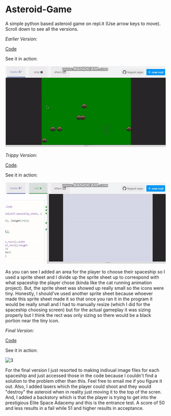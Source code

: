 # Asteroid-Game
A simple python based asteroid game on repl.it (Use arrow keys to move). Scroll down to see all the versions.

*Earlier Version:*

[Code](https://github.com/BOLTZZ/Asteroid-Game/blob/master/Code%20(Earlier%20Version).md)

See it in action:

![1](https://github.com/BOLTZZ/Asteroid-Game/blob/master/ezgif.com-video-to-gif.gif)

*Trippy Version:*

[Code](https://github.com/BOLTZZ/Asteroid-Game/blob/master/Code%20(Trippy%20Version).md). 

See it in action:

![2](https://github.com/BOLTZZ/Asteroid-Game/blob/master/trippyVers.gif)

As you can see I added an area for the player to choose their spaceship so I used a sprite sheet and I divide up the sprite sheet up to correspond with what spaceship the player chose (kinda like the cat running animation project). But, the sprite sheet was showed up really small so the icons were tiny. Honestly, I should've used another sprite sheet because whoever made this sprite sheet made it so that once you ran it in the program it would be really small and I had to manually resize (which I did for the spaceship choosing screen) but for the actual gameplay it was sizing properly but I think the rect was only sizing so there would be a black portion near the tiny icon.

*Final Version:*

[Code](https://github.com/BOLTZZ/Asteroid-Game/blob/master/Code%20(Final%20Version).md)

See it in action:

![3](https://github.com/BOLTZZ/Asteroid-Game/blob/master/final_vers.gif)

For the final version I just resorted to making indivual image files for each spaceship and just accessed those in the code because I couldn't find a solution to the problem other than this. Feel free to email me if you figure it out. Also, I added lasers which the player could shoot and they would "destroy" the asteroid when in reality just moving it to the top of the scren. And, I added a backstory which is that the player is trying to get into the prestigious Elite Space Adacemy and this is the entrance test. A score of 50 and less results in a fail while 51 and higher results in acceptance.

